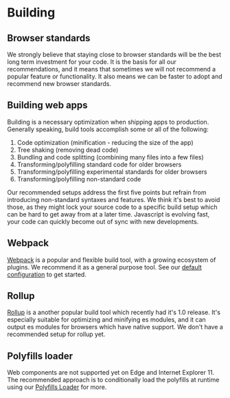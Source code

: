 # Building

## Browser standards
We strongly believe that staying close to browser standards will be the best long term investment for your code. It is the basis for all our recommendations, and it means that sometimes we will not recommend a popular feature or functionality. It also means we can be faster to adopt and recommend new browser standards.

## Building web apps
Building is a necessary optimization when shipping apps to production. Generally speaking, build tools accomplish some or all of the following:
1. Code optimization (minification - reducing the size of the app)
2. Tree shaking (removing dead code)
3. Bundling and code splitting (combining many files into a few files)
4. Transforming/polyfilling standard code for older browsers
5. Transforming/polyfilling experimental standards for older browsers
6. Transforming/polyfilling non-standard code

Our recommended setups address the first five points but refrain from introducing non-standard syntaxes and features. We think it's best to avoid those, as they might lock your source code to a specific build setup which can be hard to get away from at a later time. Javascript is evolving fast, your code can quickly become out of sync with new developments.

## Webpack
[Webpack](https://webpack.js.org/) is a popular and flexible build tool, with a growing ecosystem of plugins. We recommend it as a general purpose tool. See our [default configuration](/building/building-webpack.html) to get started.

## Rollup
[Rollup](https://rollupjs.org/) is a another popular build tool which recently had it's 1.0 release. It's especially suitable for optimizing and minifying es modules, and it can output es modules for browsers which have native support. We don't have a recommended setup for rollup yet.

## Polyfills loader
Web components are not supported yet on Edge and Internet Explorer 11. The recommended approach is to conditionally load the polyfills at runtime using our [Polyfills Loader](/building/polyfills-loader.html) for more.
